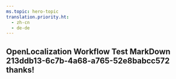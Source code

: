 ```yaml
---
ms.topic: hero-topic
translation.priority.ht: 
  - zh-cn
  - de-de
---
```

## OpenLocalization Workflow Test MarkDown 213ddb13-6c7b-4a68-a765-52e8babcc572 thanks!
